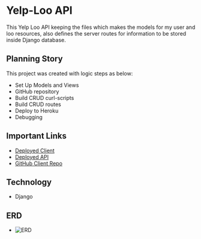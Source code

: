 # Yelp-Loo API

This Yelp Loo API keeping the files which makes the models for my user and loo resources, also defines the server routes for information to be stored inside Django database.

## Planning Story

This project was created with logic steps as below:
- Set Up Models and Views 
- GitHub repository
- Build CRUD curl-scripts
- Build CRUD routes
- Deploy to Heroku
- Debugging

## Important Links
- [Deployed Client](https://hanvnguyen94.github.io/yelp-loo-client/)
- [Deployed API](https://mighty-headland-54225.herokuapp.com/)
- [GitHub Client Repo](https://github.com/hanvnguyen94/yelp-loo-client)

## Technology
- Django

## ERD
- ![ERD](https://user-images.githubusercontent.com/73920080/108147006-2e5d2f00-709c-11eb-80b6-766add2957d9.png)
